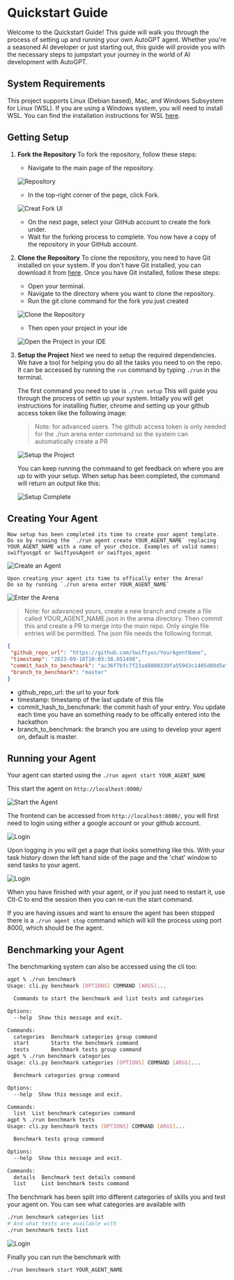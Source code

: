 # Quickstart Guide

Welcome to the Quickstart Guide! This guide will walk you through the process of setting up and running your own AutoGPT agent. Whether you're a seasoned AI developer or just starting out, this guide will provide you with the necessary steps to jumpstart your journey in the world of AI development with AutoGPT.

## System Requirements

This project supports Linux (Debian based), Mac, and Windows Subsystem for Linux (WSL). If you are using a Windows system, you will need to install WSL. You can find the installation instructions for WSL [here](https://learn.microsoft.com/en-us/windows/wsl/).


## Getting Setup
1. **Fork the Repository**
   To fork the repository, follow these steps:
   - Navigate to the main page of the repository.

   ![Repository](docs/content/imgs/quickstart/001_repo.png)
   - In the top-right corner of the page, click Fork.

   ![Creat Fork UI](docs/content/imgs/quickstart/002_fork.png)
   - On the next page, select your GitHub account to create the fork under.
   - Wait for the forking process to complete. You now have a copy of the repository in your GitHub account.

2. **Clone the Repository**
   To clone the repository, you need to have Git installed on your system. If you don't have Git installed, you can download it from [here](https://git-scm.com/downloads). Once you have Git installed, follow these steps:
   - Open your terminal.
   - Navigate to the directory where you want to clone the repository.
   - Run the git clone command for the fork you just created

   ![Clone the Repository](docs/content/imgs/quickstart/003_clone.png)

   - Then open your project in your ide

   ![Open the Project in your IDE](docs/content/imgs/quickstart/004_ide.png)

4. **Setup the Project**
    Next we need to setup the required dependencies. We have a tool for helping you do all the tasks you need to on the repo.
    It can be accessed by running the `run` command by typing `./run` in the terminal.

    The first command you need to use is `./run setup` This will guide you through the process of settin up your system.
    Intially you will get instructions for installing flutter, chrome and setting up your github access token like the following image:

    > Note: for advanced users. The github access token is only needed for the ./run arena enter command so the system can automatically create a PR

    
    ![Setup the Project](docs/content/imgs/quickstart/005_setup.png)
    
    You can keep running the commaand to get feedback on where you are up to with your setup. 
    When setup has been completed, the command will return an output like this:

   ![Setup Complete](docs/content/imgs/quickstart/006_setup_complete.png)

## Creating Your Agent

    Now setup has been completed its time to create your agent template. 
    Do so by running the `./run agent create YOUR_AGENT_NAME` replacing YOUR_AGENT_NAME with a name of your choice. Examples of valid names: swiftyosgpt or SwiftyosAgent or swiftyos_agent

   ![Create an Agent](docs/content/imgs/quickstart/007_create_agent.png)

    Upon creating your agent its time to offically enter the Arena!
    Do so by running `./run arena enter YOUR_AGENT_NAME`

   ![Enter the Arena](docs/content/imgs/quickstart/008_enter_arena.png)

   > Note: for adavanced yours, create a new branch and create a file called YOUR_AGENT_NAME.json in the arena directory. Then commit this and create a PR to merge into the main repo. Only single file entries will be permitted. The json file needs the following format. 
   ```json
   {
    "github_repo_url": "https://github.com/Swiftyos/YourAgentName",
    "timestamp": "2023-09-18T10:03:38.051498",
    "commit_hash_to_benchmark": "ac36f7bfc7f23ad8800339fa55943c1405d80d5e",
    "branch_to_benchmark": "master"
   }
   ```
   - github_repo_url: the url to your fork
   - timestamp: timestamp of the last update of this file
   - commit_hash_to_benchmark: the commit hash of your entry. You update each time you have an something ready to be offically entered into the hackathon
   - branch_to_benchmark: the branch you are using to develop your agent on, default is master.


## Running your Agent

Your agent can started using the `./run agent start YOUR_AGENT_NAME`

This start the agent on `http://localhost:8000/`

![Start the Agent](docs/content/imgs/quickstart/009_start_agent.png)

The frontend can be accessed from `http://localhost:8000/`, you will first need to login using either a google account or your github account.

![Login](docs/content/imgs/quickstart/010_login.png)

Upon logging in you will get a page that looks something like this. With your task history down the left hand side of the page and the 'chat' window to send tasks to your agent.

![Login](docs/content/imgs/quickstart/011_home.png)

When you have finished with your agent, or if you just need to restart it, use Ctl-C to end the session then you can re-run the start command.

If you are having issues and want to ensure the agent has been stopped there is a `./run agent stop` command which will kill the process using port 8000, which should be the agent. 

## Benchmarking your Agent

The benchmarking system can also be accessed using the cli too:

```bash
agpt % ./run benchmark
Usage: cli.py benchmark [OPTIONS] COMMAND [ARGS]...

  Commands to start the benchmark and list tests and categories

Options:
  --help  Show this message and exit.

Commands:
  categories  Benchmark categories group command
  start       Starts the benchmark command
  tests       Benchmark tests group command
agpt % ./run benchmark categories     
Usage: cli.py benchmark categories [OPTIONS] COMMAND [ARGS]...

  Benchmark categories group command

Options:
  --help  Show this message and exit.

Commands:
  list  List benchmark categories command
agpt % ./run benchmark tests      
Usage: cli.py benchmark tests [OPTIONS] COMMAND [ARGS]...

  Benchmark tests group command

Options:
  --help  Show this message and exit.

Commands:
  details  Benchmark test details command
  list     List benchmark tests command
```

The benchmark has been split into different categories of skills you and test your agent on. You can see what categories are available with
```bash
./run benchmark categories list
# And what tests are available with
./run benchmark tests list
```

![Login](docs/content/imgs/quickstart/012_tests.png)


Finally you can run the benchmark with

```bash
./run benchmark start YOUR_AGENT_NAME

```

>
